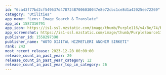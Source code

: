 ```yaml
---
id: "6ca43f77bd2cf549637d47872487006030047e8e72cbc1ce8d1a42025ee72269"
category: "Utilities"
app_name: "Lens: Image Search & Translate"
app_id: 1587316791
app_icon: https://is1-ssl.mzstatic.com/image/thumb/Purple116/v4/8e/74/b1/8e74b1e9-b2cf-74c2-0fbf-212cfe6db1cc/AppIcon-0-0-1x_U007emarketing-0-7-0-85-220.png/1024x1024bb.png
app_screenshot: https://is1-ssl.mzstatic.com/image/thumb/PurpleSource116/v4/80/8e/4b/808e4b08-d210-ce90-e879-cc9d9dfe2c7e/40bc794b-e534-4de1-899e-ca7c00173cdf_6.5_-_ENG.jpg/1284x2778bb.png
publisher_id: 1558297390
publisher_name: "WOTO DIJITAL HIZMETLERI ANONIM SIRKETI"
rank: 243
most_recent_release: 2023-12-28 00:00:00
release_count_in_past_year: 20
release_count_in_past_year_category: 12
release_count_in_past_year_top_in_category: 26
---
```

